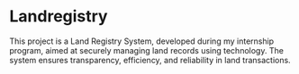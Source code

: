 # Landregistry
This project is a Land Registry System, developed during my internship program, aimed at securely managing land records using technology. The system ensures transparency, efficiency, and reliability in land transactions.  
